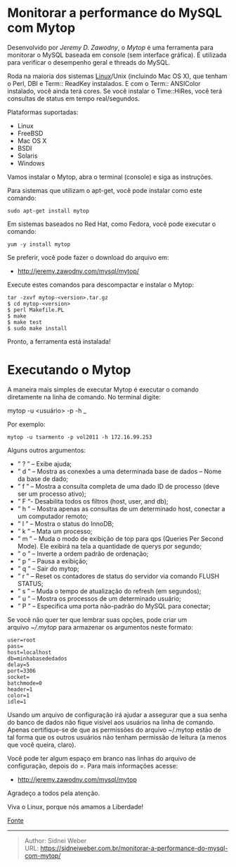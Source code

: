 # Monitorar a performance do MySQL com Mytop

Desenvolvido por _Jeremy D. Zawodny_, o _Mytop_ é uma ferramenta para monitorar o MySQL baseada em console (sem interface gráfica). É utilizada para verificar o desempenho geral e threads do MySQL.

Roda na maioria dos sistemas [Linux](http://www.vivaolinux.com.br/linux/)/Unix (incluindo Mac OS X), que tenham o Perl, DBI e Term:: ReadKey instalados. E com o Term:: ANSIColor instalado, você ainda terá cores. Se você instalar o Time::HiRes, você terá consultas de status em tempo real/segundos.

Plataformas suportadas:

  * Linux
  * FreeBSD
  * Mac OS X
  * BSDI
  * Solaris
  * Windows

Vamos instalar o Mytop, abra o terminal (console) e siga as instruções.

Para sistemas que utilizam o apt-get, você pode instalar como este comando:

```shell
sudo apt-get install mytop
```

Em sistemas baseados no Red Hat, como Fedora, você pode executar o comando:

```shell
yum -y install mytop
```

Se preferir, você pode fazer o download do arquivo em:

  * <http://jeremy.zawodny.com/mysql/mytop/>

Execute estes comandos para descompactar e instalar o Mytop:

```shell
tar -zxvf mytop-<version>.tar.gz
$ cd mytop-<version>
$ perl Makefile.PL
$ make
$ make test
$ sudo make install
```

Pronto, a ferramenta está instalada!

# Executando o Mytop

A maneira mais simples de executar Mytop é executar o comando diretamente na linha de comando. No terminal digite:

mytop -u <usuário> -p <senha> -h <host>_

Por exemplo:

```shell
mytop -u tsarmento -p vol2011 -h 172.16.99.253
```

Alguns outros argumentos:

  * &#8221; ? &#8221; &#8211; Exibe ajuda;
  * &#8221; d &#8221; &#8211; Mostra as conexões a uma determinada base de dados &#8211; Nome da base de dado;
  * &#8221; f &#8221; &#8211; Mostra a consulta completa de uma dado ID de processo (deve ser um processo ativo);
  * &#8221; F &#8220;- Desabilita todos os filtros (host, user, and db);
  * &#8221; h &#8221; &#8211; Mostra apenas as consultas de um determinado host, conectar a um computador remoto;
  * &#8221; I &#8221; &#8211; Mostra o status do InnoDB;
  * &#8221; k &#8221; &#8211; Mata um processo;
  * &#8221; m &#8221; &#8211; Muda o modo de exibição de top para qps (Queries Per Second Mode). Ele exibirá na tela a quantidade de querys por segundo;
  * &#8221; o &#8221; &#8211; Inverte a ordem padrão de ordenação;
  * &#8221; p &#8221; &#8211; Pausa a exibição;
  * &#8221; q &#8221; &#8211; Sair do mytop;
  * &#8221; r &#8221; &#8211; Reset os contadores de status do servidor via comando FLUSH STATUS;
  * &#8221; s &#8221; &#8211; Muda o tempo de atualização do refresh (em segundos);
  * &#8221; u &#8221; &#8211; Mostra os processos de um determinado usuário;
  * &#8221; P &#8221; &#8211; Especifica uma porta não-padrão do MySQL para conectar;

Se você não quer ter que lembrar suas opções, pode criar um arquivo _~/.mytop_ para armazenar os argumentos neste formato:

```
user=root
pass=
host=localhost
db=minhabasededados
delay=5
port=3306
socket=
batchmode=0
header=1
color=1
idle=1
```

Usando um arquivo de configuração irá ajudar a assegurar que a sua senha do banco de dados não fique visível aos usuários na linha de comando. Apenas certifique-se de que as permissões do arquivo ~/.mytop estão de tal forma que os outros usuários não tenham permissão de leitura (a menos que você queira, claro).

Você pode ter algum espaço em branco nas linhas do arquivo de configuração, depois do =. Para mais informações acesse:

  * <http://jeremy.zawodny.com/mysql/mytop>

Agradeço a todos pela atenção.

Viva o Linux, porque nós amamos a Liberdade!

[Fonte](http://www.vivaolinux.com.br/dica/Monitorar-a-performance-do-MySQL-com-Mytop)

---

> Author: Sidnei Weber  
> URL: https://sidneiweber.com.br/monitorar-a-performance-do-mysql-com-mytop/  

